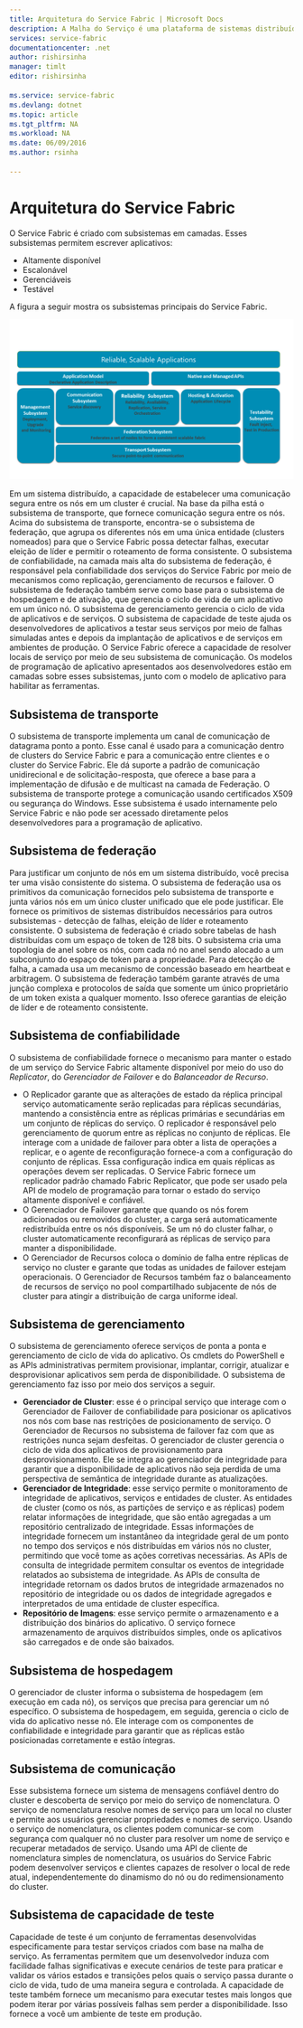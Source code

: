 ```yaml
---
title: Arquitetura do Service Fabric | Microsoft Docs
description: A Malha do Serviço é uma plataforma de sistemas distribuídos usada para criar aplicativos escalonáveis, confiáveis e facilmente gerenciados para a nuvem. Este artigo mostra a arquitetura da malha de serviço.
services: service-fabric
documentationcenter: .net
author: rishirsinha
manager: timlt
editor: rishirsinha

ms.service: service-fabric
ms.devlang: dotnet
ms.topic: article
ms.tgt_pltfrm: NA
ms.workload: NA
ms.date: 06/09/2016
ms.author: rsinha

---
```

# Arquitetura do Service Fabric
O Service Fabric é criado com subsistemas em camadas. Esses subsistemas permitem escrever aplicativos:

* Altamente disponível
* Escalonável
* Gerenciáveis
* Testável

A figura a seguir mostra os subsistemas principais do Service Fabric.

![Diagrama da arquitetura do Service Fabric](media/service-fabric-architecture/service-fabric-architecture.png)

Em um sistema distribuído, a capacidade de estabelecer uma comunicação segura entre os nós em um cluster é crucial. Na base da pilha está o subsistema de transporte, que fornece comunicação segura entre os nós. Acima do subsistema de transporte, encontra-se o subsistema de federação, que agrupa os diferentes nós em uma única entidade (clusters nomeados) para que o Service Fabric possa detectar falhas, executar eleição de líder e permitir o roteamento de forma consistente. O subsistema de confiabilidade, na camada mais alta do subsistema de federação, é responsável pela confiabilidade dos serviços do Service Fabric por meio de mecanismos como replicação, gerenciamento de recursos e failover. O subsistema de federação também serve como base para o subsistema de hospedagem e de ativação, que gerencia o ciclo de vida de um aplicativo em um único nó. O subsistema de gerenciamento gerencia o ciclo de vida de aplicativos e de serviços. O subsistema de capacidade de teste ajuda os desenvolvedores de aplicativos a testar seus serviços por meio de falhas simuladas antes e depois da implantação de aplicativos e de serviços em ambientes de produção. O Service Fabric oferece a capacidade de resolver locais de serviço por meio de seu subsistema de comunicação. Os modelos de programação de aplicativo apresentados aos desenvolvedores estão em camadas sobre esses subsistemas, junto com o modelo de aplicativo para habilitar as ferramentas.

## Subsistema de transporte
O subsistema de transporte implementa um canal de comunicação de datagrama ponto a ponto. Esse canal é usado para a comunicação dentro de clusters do Service Fabric e para a comunicação entre clientes e o cluster do Service Fabric. Ele dá suporte a padrão de comunicação unidirecional e de solicitação-resposta, que oferece a base para a implementação de difusão e de multicast na camada de Federação. O subsistema de transporte protege a comunicação usando certificados X509 ou segurança do Windows. Esse subsistema é usado internamente pelo Service Fabric e não pode ser acessado diretamente pelos desenvolvedores para a programação de aplicativo.

## Subsistema de federação
Para justificar um conjunto de nós em um sistema distribuído, você precisa ter uma visão consistente do sistema. O subsistema de federação usa os primitivos da comunicação fornecidos pelo subsistema de transporte e junta vários nós em um único cluster unificado que ele pode justificar. Ele fornece os primitivos de sistemas distribuídos necessários para outros subsistemas - detecção de falhas, eleição de líder e roteamento consistente. O subsistema de federação é criado sobre tabelas de hash distribuídas com um espaço de token de 128 bits. O subsistema cria uma topologia de anel sobre os nós, com cada nó no anel sendo alocado a um subconjunto do espaço de token para a propriedade. Para detecção de falha, a camada usa um mecanismo de concessão baseado em heartbeat e arbitragem. O subsistema de federação também garante através de uma junção complexa e protocolos de saída que somente um único proprietário de um token exista a qualquer momento. Isso oferece garantias de eleição de líder e de roteamento consistente.

## Subsistema de confiabilidade
O subsistema de confiabilidade fornece o mecanismo para manter o estado de um serviço do Service Fabric altamente disponível por meio do uso do *Replicator*, do *Gerenciador de Failover* e do *Balanceador de Recurso*.

* O Replicador garante que as alterações de estado da réplica principal serviço automaticamente serão replicadas para réplicas secundárias, mantendo a consistência entre as réplicas primárias e secundárias em um conjunto de réplicas do serviço. O replicador é responsável pelo gerenciamento de quorum entre as réplicas no conjunto de réplicas. Ele interage com a unidade de failover para obter a lista de operações a replicar, e o agente de reconfiguração fornece-a com a configuração do conjunto de réplicas. Essa configuração indica em quais réplicas as operações devem ser replicadas. O Service Fabric fornece um replicador padrão chamado Fabric Replicator, que pode ser usado pela API de modelo de programação para tornar o estado do serviço altamente disponível e confiável.
* O Gerenciador de Failover garante que quando os nós forem adicionados ou removidos do cluster, a carga será automaticamente redistribuída entre os nós disponíveis. Se um nó do cluster falhar, o cluster automaticamente reconfigurará as réplicas de serviço para manter a disponibilidade.
* O Gerenciador de Recursos coloca o domínio de falha entre réplicas de serviço no cluster e garante que todas as unidades de failover estejam operacionais. O Gerenciador de Recursos também faz o balanceamento de recursos de serviço no pool compartilhado subjacente de nós de cluster para atingir a distribuição de carga uniforme ideal.

## Subsistema de gerenciamento
O subsistema de gerenciamento oferece serviços de ponta a ponta e gerenciamento de ciclo de vida do aplicativo. Os cmdlets do PowerShell e as APIs administrativas permitem provisionar, implantar, corrigir, atualizar e desprovisionar aplicativos sem perda de disponibilidade. O subsistema de gerenciamento faz isso por meio dos serviços a seguir.

* **Gerenciador de Cluster**: esse é o principal serviço que interage com o Gerenciador de Failover de confiabilidade para posicionar os aplicativos nos nós com base nas restrições de posicionamento de serviço. O Gerenciador de Recursos no subsistema de failover faz com que as restrições nunca sejam desfeitas. O gerenciador de cluster gerencia o ciclo de vida dos aplicativos de provisionamento para desprovisionamento. Ele se integra ao gerenciador de integridade para garantir que a disponibilidade de aplicativos não seja perdida de uma perspectiva de semântica de integridade durante as atualizações.
* **Gerenciador de Integridade**: esse serviço permite o monitoramento de integridade de aplicativos, serviços e entidades de cluster. As entidades de cluster (como os nós, as partições de serviço e as réplicas) podem relatar informações de integridade, que são então agregadas a um repositório centralizado de integridade. Essas informações de integridade fornecem um instantâneo da integridade geral de um ponto no tempo dos serviços e nós distribuídas em vários nós no cluster, permitindo que você tome as ações corretivas necessárias. As APIs de consulta de integridade permitem consultar os eventos de integridade relatados ao subsistema de integridade. As APIs de consulta de integridade retornam os dados brutos de integridade armazenados no repositório de integridade ou os dados de integridade agregados e interpretados de uma entidade de cluster específica.
* **Repositório de Imagens**: esse serviço permite o armazenamento e a distribuição dos binários do aplicativo. O serviço fornece armazenamento de arquivos distribuídos simples, onde os aplicativos são carregados e de onde são baixados.

## Subsistema de hospedagem
O gerenciador de cluster informa o subsistema de hospedagem (em execução em cada nó), os serviços que precisa para gerenciar um nó específico. O subsistema de hospedagem, em seguida, gerencia o ciclo de vida do aplicativo nesse nó. Ele interage com os componentes de confiabilidade e integridade para garantir que as réplicas estão posicionadas corretamente e estão íntegras.

## Subsistema de comunicação
Esse subsistema fornece um sistema de mensagens confiável dentro do cluster e descoberta de serviço por meio do serviço de nomenclatura. O serviço de nomenclatura resolve nomes de serviço para um local no cluster e permite aos usuários gerenciar propriedades e nomes de serviço. Usando o serviço de nomenclatura, os clientes podem comunicar-se com segurança com qualquer nó no cluster para resolver um nome de serviço e recuperar metadados de serviço. Usando uma API de cliente de nomenclatura simples de nomenclatura, os usuários do Service Fabric podem desenvolver serviços e clientes capazes de resolver o local de rede atual, independentemente do dinamismo do nó ou do redimensionamento do cluster.

## Subsistema de capacidade de teste
Capacidade de teste é um conjunto de ferramentas desenvolvidas especificamente para testar serviços criados com base na malha de serviço. As ferramentas permitem que um desenvolvedor induza com facilidade falhas significativas e execute cenários de teste para praticar e validar os vários estados e transições pelos quais o serviço passa durante o ciclo de vida, tudo de uma maneira segura e controlada. A capacidade de teste também fornece um mecanismo para executar testes mais longos que podem iterar por várias possíveis falhas sem perder a disponibilidade. Isso fornece a você um ambiente de teste em produção.

<!---HONumber=AcomDC_0629_2016-->